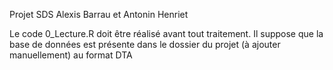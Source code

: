 Projet SDS Alexis Barrau et Antonin Henriet

Le code 0_Lecture.R doit être réalisé avant tout traitement. Il suppose que la base de données est présente dans le dossier du projet (à ajouter manuellement) au format DTA
